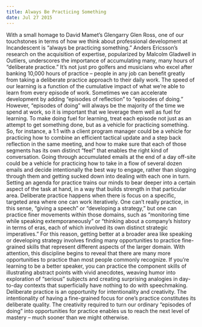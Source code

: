 ```yaml
---
title: Always Be Practicing Something
date: Jul 27 2015
---
```


With a small homage to David Mamet’s Glengarry Glen Ross, one of our touchstones in terms of how we think about professional development at Incandescent is “always be practicing something.” Anders Ericsson’s research on the acquisition of expertise, popularized by Malcolm Gladwell in Outliers, underscores the importance of accumulating many, many hours of “deliberate practice.” It’s not just pro golfers and musicians who excel after banking 10,000 hours of practice – people in any job can benefit greatly from taking a deliberate practice approach to their daily work. The speed of our learning is a function of the cumulative impact of what we’re able to learn from every episode of work. Sometimes we can accelerate development by adding “episodes of reflection” to “episodes of doing.” However, “episodes of doing” will always be the majority of the time we spend at work, so it is important that we leverage them well as fuel for learning. To make doing fuel for learning, treat each episode not just as an attempt to get something done, but as a vehicle for practicing something. So, for instance, a 1:1 with a client program manager could be a vehicle for practicing how to combine an efficient tactical update and a step back reflection in the same meeting, and how to make sure that each of those segments has its own distinct “feel” that enables the right kind of conversation. Going through accumulated emails at the end of a day off-site could be a vehicle for practicing how to take in a flow of several dozen emails and decide intentionally the best way to engage, rather than slogging through them and getting sucked down into dealing with each one in turn. Setting an agenda for practice trains our minds to bear deeper into a certain aspect of the task at hand, in a way that builds strength in that particular area. Deliberate practice happens when there is focus on a specific, targeted area where one can work iteratively. One can’t really practice, in this sense, “giving a speech” or “developing a strategy,” but one can practice finer movements within those domains, such as “monitoring time while speaking extemporaneously” or “thinking about a company’s history in terms of eras, each of which involved its own distinct strategic imperatives.” For this reason, getting better at a broader area like speaking or developing strategy involves finding many opportunities to practice fine-grained skills that represent different aspects of the larger domain. With attention, this discipline begins to reveal that there are many more opportunities to practice than most people commonly recognize. If you’re learning to be a better speaker, you can practice the component skills of illustrating abstract points with vivid anecdotes, weaving humor into exploration of “serious” subjects and creating surprising analogies in day-to-day contexts that superficially have nothing to do with speechmaking. Deliberate practice is an opportunity for intentionality and creativity. The intentionality of having a fine-grained focus for one’s practice constitutes its deliberate quality. The creativity required to turn our ordinary “episodes of doing” into opportunities for practice enables us to reach the next level of mastery – much sooner than we might otherwise.
